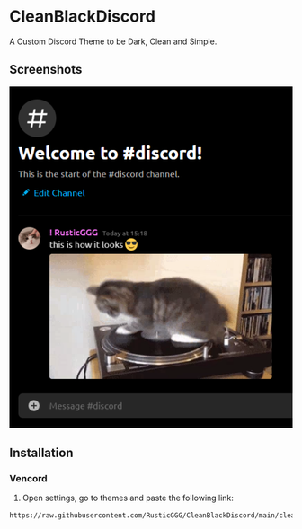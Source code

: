 
# CleanBlackDiscord

A Custom Discord Theme to be Dark, Clean and Simple.


## Screenshots

![App Screenshot](https://raw.githubusercontent.com/RusticGGG/CleanBlackDiscord/main/Images/ThemeScreenshot.png)


## Installation

### Vencord
1. Open settings, go to themes and paste the following link:
```bash
https://raw.githubusercontent.com/RusticGGG/CleanBlackDiscord/main/cleanblack.theme.css
```
    
